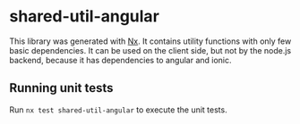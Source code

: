 # shared-util-angular

This library was generated with [Nx](https://nx.dev). It contains utility functions with only few basic dependencies.
It can be used on the client side, but not by the node.js backend, because it has dependencies to angular and ionic.

## Running unit tests

Run `nx test shared-util-angular` to execute the unit tests.
